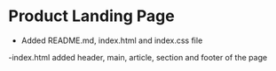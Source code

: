 # Product Landing Page 

- Added README.md, index.html and index.css file

-index.html added header, main, article, section and footer of the page
